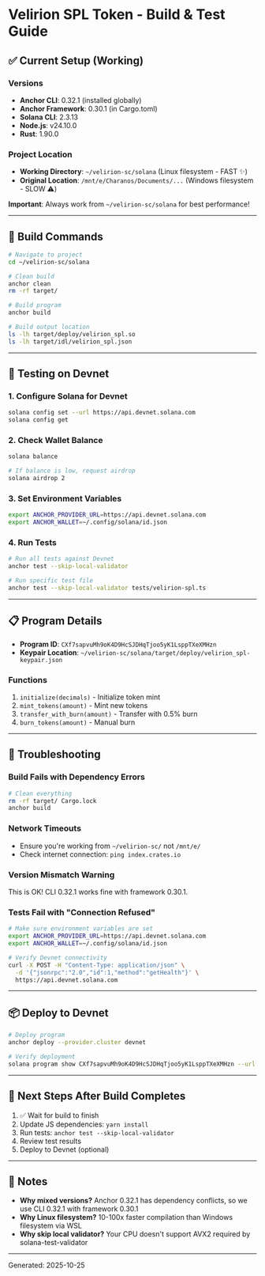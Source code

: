 # Velirion SPL Token - Build & Test Guide

## ✅ Current Setup (Working)

### Versions

- **Anchor CLI**: 0.32.1 (installed globally)
- **Anchor Framework**: 0.30.1 (in Cargo.toml)
- **Solana CLI**: 2.3.13
- **Node.js**: v24.10.0
- **Rust**: 1.90.0

### Project Location

- **Working Directory**: `~/velirion-sc/solana` (Linux filesystem - FAST ✨)
- **Original Location**: `/mnt/e/Charanos/Documents/...` (Windows filesystem - SLOW ⚠️)

**Important**: Always work from `~/velirion-sc/solana` for best performance!

---

## 🚀 Build Commands

```bash
# Navigate to project
cd ~/velirion-sc/solana

# Clean build
anchor clean
rm -rf target/

# Build program
anchor build

# Build output location
ls -lh target/deploy/velirion_spl.so
ls -lh target/idl/velirion_spl.json
```

---

## 🧪 Testing on Devnet

### 1. Configure Solana for Devnet

```bash
solana config set --url https://api.devnet.solana.com
solana config get
```

### 2. Check Wallet Balance

```bash
solana balance

# If balance is low, request airdrop
solana airdrop 2
```

### 3. Set Environment Variables

```bash
export ANCHOR_PROVIDER_URL=https://api.devnet.solana.com
export ANCHOR_WALLET=~/.config/solana/id.json
```

### 4. Run Tests

```bash
# Run all tests against Devnet
anchor test --skip-local-validator

# Run specific test file
anchor test --skip-local-validator tests/velirion-spl.ts
```

---

## 📋 Program Details

- **Program ID**: `CXf7sapvuMh9oK4D9HcSJDHqTjoo5yK1LsppTXeXMHzn`
- **Keypair Location**: `~/velirion-sc/solana/target/deploy/velirion_spl-keypair.json`

### Functions

1. `initialize(decimals)` - Initialize token mint
2. `mint_tokens(amount)` - Mint new tokens
3. `transfer_with_burn(amount)` - Transfer with 0.5% burn
4. `burn_tokens(amount)` - Manual burn

---

## 🔧 Troubleshooting

### Build Fails with Dependency Errors

```bash
# Clean everything
rm -rf target/ Cargo.lock
anchor build
```

### Network Timeouts

- Ensure you're working from `~/velirion-sc/` not `/mnt/e/`
- Check internet connection: `ping index.crates.io`

### Version Mismatch Warning

This is OK! CLI 0.32.1 works fine with framework 0.30.1.

### Tests Fail with "Connection Refused"

```bash
# Make sure environment variables are set
export ANCHOR_PROVIDER_URL=https://api.devnet.solana.com
export ANCHOR_WALLET=~/.config/solana/id.json

# Verify Devnet connectivity
curl -X POST -H "Content-Type: application/json" \
  -d '{"jsonrpc":"2.0","id":1,"method":"getHealth"}' \
  https://api.devnet.solana.com
```

---

## 📦 Deploy to Devnet

```bash
# Deploy program
anchor deploy --provider.cluster devnet

# Verify deployment
solana program show CXf7sapvuMh9oK4D9HcSJDHqTjoo5yK1LsppTXeXMHzn --url devnet
```

---

## 🎯 Next Steps After Build Completes

1. ✅ Wait for build to finish
2. Update JS dependencies: `yarn install`
3. Run tests: `anchor test --skip-local-validator`
4. Review test results
5. Deploy to Devnet (optional)

---

## 📝 Notes

- **Why mixed versions?** Anchor 0.32.1 has dependency conflicts, so we use CLI 0.32.1 with framework 0.30.1
- **Why Linux filesystem?** 10-100x faster compilation than Windows filesystem via WSL
- **Why skip local validator?** Your CPU doesn't support AVX2 required by solana-test-validator

---

Generated: 2025-10-25
